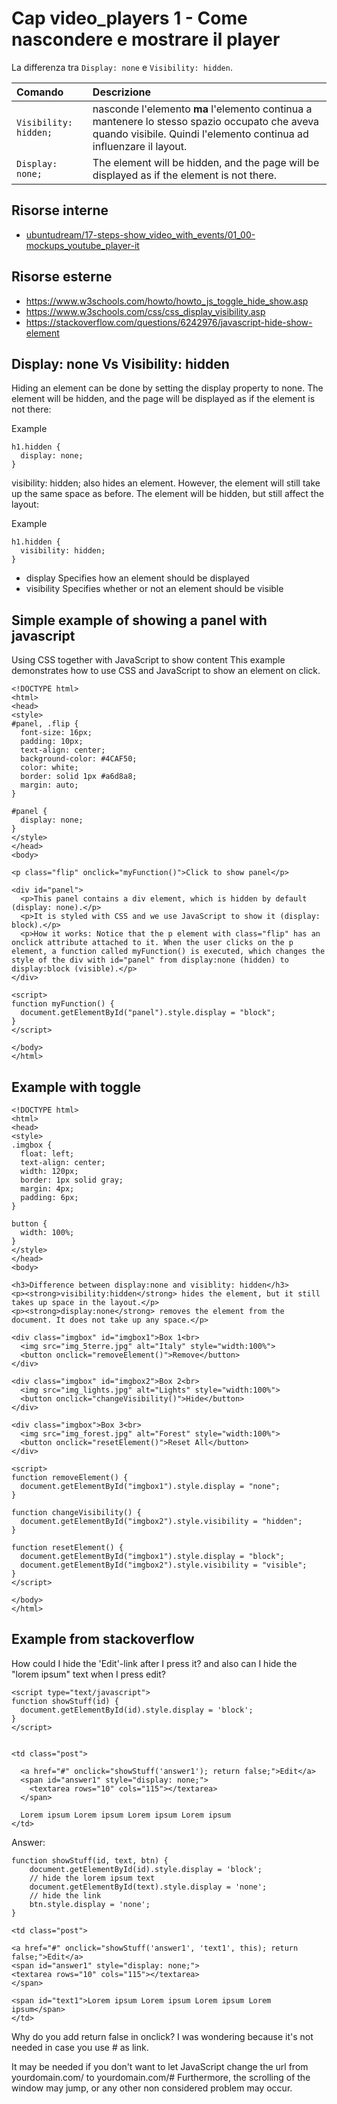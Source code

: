 # <a name="top"></a> Cap video_players 1 - Come nascondere e mostrare il player

La differenza tra `Display: none` e `Visibility: hidden`.


Comando                | Descrizione
| :-                   | :-
`Visibility: hidden;`  | nasconde l'elemento **ma** l'elemento continua a mantenere lo stesso spazio occupato che aveva quando visibile. Quindi l'elemento continua ad influenzare il layout.
`Display: none;`       | The element will be hidden, and the page will be displayed as if the element is not there.



## Risorse interne

- [ubuntudream/17-steps-show_video_with_events/01_00-mockups_youtube_player-it](https://github.com/flaviobordonidev/leanpubabrandnewcms/blob/master/ubuntudream/17-steps-show_video_with_events/01_00-mockups_youtube_player-it.md)



## Risorse esterne

- https://www.w3schools.com/howto/howto_js_toggle_hide_show.asp
- https://www.w3schools.com/css/css_display_visibility.asp
- https://stackoverflow.com/questions/6242976/javascript-hide-show-element



## Display: none Vs Visibility: hidden

Hiding an element can be done by setting the display property to none. The element will be hidden, and the page will be displayed as if the element is not there:

Example

```
h1.hidden {
  display: none;
}
```

visibility: hidden; also hides an element.
However, the element will still take up the same space as before. The element will be hidden, but still affect the layout:

Example

```
h1.hidden {
  visibility: hidden;
}
```

- display	    Specifies how an element should be displayed
- visibility	Specifies whether or not an element should be visible



## Simple example of showing a panel with javascript

Using CSS together with JavaScript to show content
This example demonstrates how to use CSS and JavaScript to show an element on click.

```
<!DOCTYPE html>
<html>
<head>
<style>
#panel, .flip {
  font-size: 16px;
  padding: 10px;
  text-align: center;
  background-color: #4CAF50;
  color: white;
  border: solid 1px #a6d8a8;
  margin: auto;
}

#panel {
  display: none;
}
</style>
</head>
<body>

<p class="flip" onclick="myFunction()">Click to show panel</p>

<div id="panel">
  <p>This panel contains a div element, which is hidden by default (display: none).</p>
  <p>It is styled with CSS and we use JavaScript to show it (display: block).</p>
  <p>How it works: Notice that the p element with class="flip" has an onclick attribute attached to it. When the user clicks on the p element, a function called myFunction() is executed, which changes the style of the div with id="panel" from display:none (hidden) to display:block (visible).</p>
</div>

<script>
function myFunction() {
  document.getElementById("panel").style.display = "block";
}
</script>

</body>
</html>
```



## Example with toggle

```
<!DOCTYPE html>
<html>
<head>
<style>
.imgbox {
  float: left;
  text-align: center;
  width: 120px;
  border: 1px solid gray;
  margin: 4px;
  padding: 6px;
}

button {
  width: 100%;
}
</style>
</head>
<body>

<h3>Difference between display:none and visiblity: hidden</h3>
<p><strong>visibility:hidden</strong> hides the element, but it still takes up space in the layout.</p>
<p><strong>display:none</strong> removes the element from the document. It does not take up any space.</p>

<div class="imgbox" id="imgbox1">Box 1<br>
  <img src="img_5terre.jpg" alt="Italy" style="width:100%">
  <button onclick="removeElement()">Remove</button>
</div>

<div class="imgbox" id="imgbox2">Box 2<br>
  <img src="img_lights.jpg" alt="Lights" style="width:100%">
  <button onclick="changeVisibility()">Hide</button>
</div>

<div class="imgbox">Box 3<br>
  <img src="img_forest.jpg" alt="Forest" style="width:100%">
  <button onclick="resetElement()">Reset All</button>
</div>

<script>
function removeElement() {
  document.getElementById("imgbox1").style.display = "none";
}

function changeVisibility() {
  document.getElementById("imgbox2").style.visibility = "hidden";
}

function resetElement() {
  document.getElementById("imgbox1").style.display = "block";
  document.getElementById("imgbox2").style.visibility = "visible";
}
</script>

</body>
</html>
```



## Example from stackoverflow

How could I hide the 'Edit'-link after I press it? and also can I hide the "lorem ipsum" text when I press edit?

```
<script type="text/javascript">
function showStuff(id) {
  document.getElementById(id).style.display = 'block';
}
</script>


<td class="post">

  <a href="#" onclick="showStuff('answer1'); return false;">Edit</a>
  <span id="answer1" style="display: none;">
    <textarea rows="10" cols="115"></textarea>
  </span>

  Lorem ipsum Lorem ipsum Lorem ipsum Lorem ipsum 
</td>
```

Answer:

```
function showStuff(id, text, btn) {
    document.getElementById(id).style.display = 'block';
    // hide the lorem ipsum text
    document.getElementById(text).style.display = 'none';
    // hide the link
    btn.style.display = 'none';
}
```

```
<td class="post">

<a href="#" onclick="showStuff('answer1', 'text1', this); return false;">Edit</a>
<span id="answer1" style="display: none;">
<textarea rows="10" cols="115"></textarea>
</span>

<span id="text1">Lorem ipsum Lorem ipsum Lorem ipsum Lorem ipsum</span>
</td>
```


Why do you add return false in onclick?
I was wondering because it's not needed in case you use # as link.

It may be needed if you don't want to let JavaScript change the url from yourdomain.com/ to yourdomain.com/# 
Furthermore, the scrolling of the window may jump, or any other non considered problem may occur.
